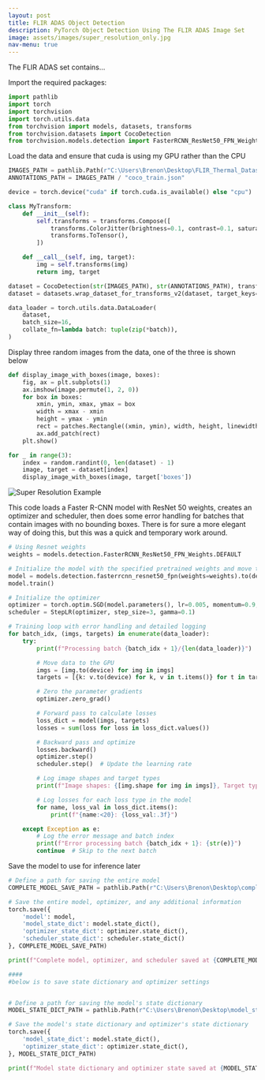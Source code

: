 ```yaml
---
layout: post
title: FLIR ADAS Object Detection
description: PyTorch Object Detection Using The FLIR ADAS Image Set
image: assets/images/super_resolution_only.jpg
nav-menu: true
---
```


<!--
![Super Resolution Example](assets/images/super_resolution_only.jpg)
-->
The FLIR ADAS set contains...

Import the required packages:
```python
import pathlib
import torch
import torchvision
import torch.utils.data
from torchvision import models, datasets, transforms
from torchvision.datasets import CocoDetection
from torchvision.models.detection import FasterRCNN_ResNet50_FPN_Weights
```
Load the data and ensure that cuda is using my GPU rather than the CPU
```python
IMAGES_PATH = pathlib.Path(r"C:\Users\Brenon\Desktop\FLIR_Thermal_Dataset\FLIR_ADAS_v2\images_thermal_train")
ANNOTATIONS_PATH = IMAGES_PATH / "coco_train.json"

device = torch.device("cuda" if torch.cuda.is_available() else "cpu")
```

```python
class MyTransform:
    def __init__(self):
        self.transforms = transforms.Compose([
            transforms.ColorJitter(brightness=0.1, contrast=0.1, saturation=0.1, hue=0.1),
            transforms.ToTensor(),
        ])

    def __call__(self, img, target):
        img = self.transforms(img)
        return img, target

dataset = CocoDetection(str(IMAGES_PATH), str(ANNOTATIONS_PATH), transforms=MyTransform())
dataset = datasets.wrap_dataset_for_transforms_v2(dataset, target_keys=["boxes", "labels"])

data_loader = torch.utils.data.DataLoader(
    dataset,
    batch_size=16,
    collate_fn=lambda batch: tuple(zip(*batch)),
)
```
Display three random images from the data, one of the three is shown below
```python
def display_image_with_boxes(image, boxes):
    fig, ax = plt.subplots(1)
    ax.imshow(image.permute(1, 2, 0))
    for box in boxes:
        xmin, ymin, xmax, ymax = box
        width = xmax - xmin
        height = ymax - ymin
        rect = patches.Rectangle((xmin, ymin), width, height, linewidth=1, edgecolor='r', facecolor='none')
        ax.add_patch(rect)
    plt.show()

for _ in range(3):
    index = random.randint(0, len(dataset) - 1)
    image, target = dataset[index]
    display_image_with_boxes(image, target['boxes'])
```
![Super Resolution Example](assets/images/FLIR_ADAS_sample.jpg)

This code loads a Faster R-CNN model with ResNet 50 weights, creates an optimizer and scheduler, then does some error handling for batches that contain images with no bounding boxes. There is for sure a more elegant way of doing this, but this was a quick and temporary work around. 
```python
# Using Resnet weights
weights = models.detection.FasterRCNN_ResNet50_FPN_Weights.DEFAULT

# Initialize the model with the specified pretrained weights and move to GPU
model = models.detection.fasterrcnn_resnet50_fpn(weights=weights).to(device)
model.train()

# Initialize the optimizer
optimizer = torch.optim.SGD(model.parameters(), lr=0.005, momentum=0.9, weight_decay=0.0005)
scheduler = StepLR(optimizer, step_size=3, gamma=0.1)

# Training loop with error handling and detailed logging
for batch_idx, (imgs, targets) in enumerate(data_loader):
    try:
        print(f"Processing batch {batch_idx + 1}/{len(data_loader)}")

        # Move data to the GPU
        imgs = [img.to(device) for img in imgs]
        targets = [{k: v.to(device) for k, v in t.items()} for t in targets]

        # Zero the parameter gradients
        optimizer.zero_grad()

        # Forward pass to calculate losses
        loss_dict = model(imgs, targets)
        losses = sum(loss for loss in loss_dict.values())

        # Backward pass and optimize
        losses.backward()
        optimizer.step()
        scheduler.step()  # Update the learning rate

        # Log image shapes and target types
        print(f"Image shapes: {[img.shape for img in imgs]}, Target types: {[type(target) for target in targets]}")

        # Log losses for each loss type in the model
        for name, loss_val in loss_dict.items():
            print(f"{name:<20}: {loss_val:.3f}")

    except Exception as e:
        # Log the error message and batch index
        print(f"Error processing batch {batch_idx + 1}: {str(e)}")
        continue  # Skip to the next batch
```
Save the model to use for inference later
```python
# Define a path for saving the entire model
COMPLETE_MODEL_SAVE_PATH = pathlib.Path(r"C:\Users\Brenon\Desktop\complete_model.pth")

# Save the entire model, optimizer, and any additional information
torch.save({
    'model': model,
    'model_state_dict': model.state_dict(),
    'optimizer_state_dict': optimizer.state_dict(),
    'scheduler_state_dict': scheduler.state_dict()
}, COMPLETE_MODEL_SAVE_PATH)

print(f"Complete model, optimizer, and scheduler saved at {COMPLETE_MODEL_SAVE_PATH}")

####
#below is to save state dictionary and optimizer settings


# Define a path for saving the model's state dictionary
MODEL_STATE_DICT_PATH = pathlib.Path(r"C:\Users\Brenon\Desktop\model_state_dict.pth")

# Save the model's state dictionary and optimizer's state dictionary
torch.save({
    'model_state_dict': model.state_dict(),
    'optimizer_state_dict': optimizer.state_dict(),
}, MODEL_STATE_DICT_PATH)

print(f"Model state dictionary and optimizer state saved at {MODEL_STATE_DICT_PATH}")
```









